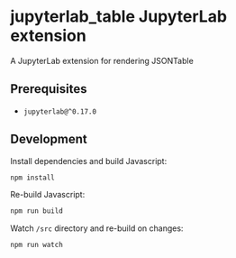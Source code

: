 # jupyterlab_table JupyterLab extension

A JupyterLab extension for rendering JSONTable

## Prerequisites

* `jupyterlab@^0.17.0`

## Development

Install dependencies and build Javascript:

```bash
npm install
```

Re-build Javascript:

```bash
npm run build
```

Watch `/src` directory and re-build on changes:

```bash
npm run watch
```
